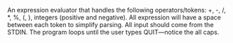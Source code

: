 An expression evaluator that handles the following operators/tokens: +, -, /, *, %, (, ), integers (positive and negative). All expression will have a space between each token to simplify parsing. All input should come from the STDIN. The program loops until the user types QUIT—notice the all caps.
